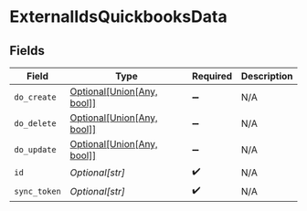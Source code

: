 # ExternalIdsQuickbooksData


## Fields

| Field                                                                                      | Type                                                                                       | Required                                                                                   | Description                                                                                |
| ------------------------------------------------------------------------------------------ | ------------------------------------------------------------------------------------------ | ------------------------------------------------------------------------------------------ | ------------------------------------------------------------------------------------------ |
| `do_create`                                                                                | [Optional[Union[Any, bool]]](undefined/models/shared/externalidsquickbooksdatadocreate.md) | :heavy_minus_sign:                                                                         | N/A                                                                                        |
| `do_delete`                                                                                | [Optional[Union[Any, bool]]](undefined/models/shared/externalidsquickbooksdatadodelete.md) | :heavy_minus_sign:                                                                         | N/A                                                                                        |
| `do_update`                                                                                | [Optional[Union[Any, bool]]](undefined/models/shared/externalidsquickbooksdatadoupdate.md) | :heavy_minus_sign:                                                                         | N/A                                                                                        |
| `id`                                                                                       | *Optional[str]*                                                                            | :heavy_check_mark:                                                                         | N/A                                                                                        |
| `sync_token`                                                                               | *Optional[str]*                                                                            | :heavy_check_mark:                                                                         | N/A                                                                                        |
